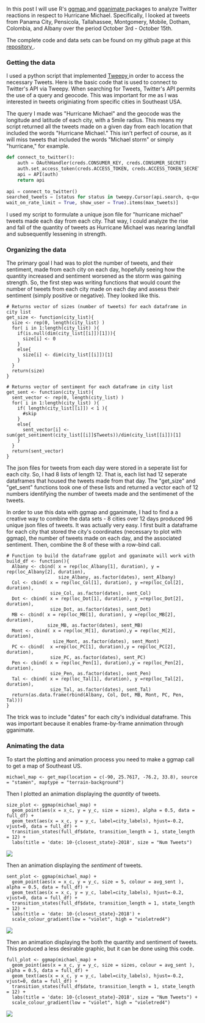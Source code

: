 In this post I will use R's <a href = "https://github.com/dkahle/ggmap" > ggmap </a> and <a href = "https://github.com/thomasp85/gganimate" > gganimate </a> packages to analyze Twitter reactions in respect to Hurricane Michael. Specifically, I looked at tweets from Panama City, Pensicola, Tallahassee, Montgomery, Mobile, Dotham, Colombia, and Albany over the period October 3rd - October 15th.

The complete code and data sets can be found on my github page at this <a href = "https://github.com/CooperLogerfo/HurricaneMichael_NLP" > repository </a>.

### Getting the data

I used a python script that implemented <a href = "http://www.tweepy.org/" > Tweepy </a> in order to access the necessary Tweets.
Here is the basic code that is used to connect to Twitter's API via Tweepy. When searching for Tweets, Twitter's API permits the use of a query and geocode. This was important for me as I was interested in tweets originiating from specific cities in Southeast USA.

The query I made was "Hurricane Michael" and the geocode was the longitude and latitude of each city, with a 5mile radius. This means my script returned all the tweets made on a given day from each location that included the words "Hurricane Michael." This isn't perfect of course, as it will miss tweets that included the words "Michael storm" or simply "hurricane," for example. 

```python
def connect_to_twitter():
    auth = OAuthHandler(creds.CONSUMER_KEY, creds.CONSUMER_SECRET)
    auth.set_access_token(creds.ACCESS_TOKEN, creds.ACCESS_TOKEN_SECRET)
    api = API(auth)
    return api
    
api = connect_to_twitter()
searched_tweets = [status for status in tweepy.Cursor(api.search, q=query, geocode = geo, 
wait_on_rate_limit = True, show_user = True).items(max_tweets)]
```

I used my script to formulate a unique json file for "hurricane michael" tweets made each day from each city. That way, I could analyze the rise and fall of the quantity of tweets as Hurricane Michael was nearing landfall and subsequently lessening in strength. 

### Organizing the data
The primary goal I had was to plot the number of tweets, and their sentiment, made from each city on each day, hopefully seeing how the quantity increased and sentiment worsened as the storm was gaining strength. So, the first step was writing functions that would count the number of tweets from each city made on each day and assess their sentiment (simply positive or negative). They looked like this.

```{r}
# Returns vector of sizes (number of tweets) for each dataframe in city list
get_size <- function(city_list){
  size <- rep(0, length(city_list) )
  for( i in 1:length(city_list) ){
    if(is.null(dim(city_list[[i]])[1])){
      size[i] <- 0
    }
    else{
      size[i] <- dim(city_list[[i]])[1]
    }
  }
  return(size)
}

# Returns vector of sentiment for each dataframe in city list
get_sent <- function(city_list){
  sent_vector <- rep(0, length(city_list) )
  for( i in 1:length(city_list) ){
    if( length(city_list[[i]]) < 1 ){
      #skip
    }
    else{
      sent_vector[i] <- sum(get_sentiment(city_list[[i]]$Tweets))/dim(city_list[[i]])[1]
    }
  }
  return(sent_vector)
}
```
The json files for tweets from each day were stored in a seperate list for each city. So, I had 8 lists of length 12. That is, each list had 12 seperate dataframes that housed the tweets made from that day. The "get_size" and "get_sent" functions took one of these lists and returned a vector each of 12 numbers identifying the number of tweets made and the sentimenet of the tweets. 

In order to use this data with ggmap and gganimate, I had to find a a creative way to combine the data sets - 8 cities over 12 days produced 96 unique json files of tweets. It was actually very easy. I first built a dataframe for each city that stored the city's coordinates (necessary to plot with ggmap), the number of tweets made on each day, and the associated sentiment. 
Then, combine the 8 of these with a row-bind call. 

```{R}
# Function to build the dataframe ggplot and gganimate will work with
build_df <- function(){
  Albany <- cbind( x = rep(loc_Albany[1], duration), y = rep(loc_Albany[2], duration),
                   size_Albany, as.factor(dates), sent_Albany)
  Col <- cbind( x = rep(loc_Col[1], duration), y =rep(loc_Col[2], duration), 
                size_Col, as.factor(dates), sent_Col)
  Dot <- cbind( x = rep(loc_Dot[1], duration), y =rep(loc_Dot[2], duration),
                size_Dot, as.factor(dates), sent_Dot)
  MB <- cbind( x = rep(loc_MB[1], duration), y =rep(loc_MB[2], duration), 
               size_MB, as.factor(dates), sent_MB)
  Mont <- cbind( x = rep(loc_M[1], duration),y = rep(loc_M[2], duration), 
                 size_Mont, as.factor(dates), sent_Mont)
  PC <- cbind(  x =rep(loc_PC[1], duration),y = rep(loc_PC[2], duration), 
                size_PC, as.factor(dates), sent_PC)
  Pen <- cbind( x = rep(loc_Pen[1], duration),y = rep(loc_Pen[2], duration), 
                size_Pen, as.factor(dates), sent_Pen)
  Tal <- cbind( x = rep(loc_Tal[1], duration), y =rep(loc_Tal[2], duration), 
                size_Tal, as.factor(dates), sent_Tal)
  return(as.data.frame(rbind(Albany, Col, Dot, MB, Mont, PC, Pen, Tal)))
}
```
The trick was to include "dates" for each city's individual dataframe. This was important because it enables frame-by-frame annimation through gganimate.

### Animating the data

To start the plotting and animation process you need to make a ggmap call to get a map of Southeast US. 
```{r}
michael_map <- get_map(location = c(-90, 25.7617, -76.2, 33.8), source = "stamen", maptype = "terrain-background")
```
Then I plotted an animation displaying the *quantity* of tweets.

```{r}
size_plot <- ggmap(michael_map) + 
  geom_point(aes(x = x_c, y = y_c, size = sizes), alpha = 0.5, data = full_df) +
  geom_text(aes(x = x_c, y = y_c, label=city_labels), hjust=-0.2, vjust=0, data = full_df) +
  transition_states(full_df$date, transition_length = 1, state_length = 12) +
  labs(title = 'date: 10-{closest_state}-2018', size = "Num Tweets")
```

![](https://i.imgur.com/4VGqnmZ.gif)

Then an animation displaying the *sentiment* of tweets.
```{r}
sent_plot <- ggmap(michael_map) + 
  geom_point(aes(x = x_c, y = y_c, size = 5, colour = avg_sent ), alpha = 0.5, data = full_df) +
  geom_text(aes(x = x_c, y = y_c, label=city_labels), hjust=-0.2, vjust=0, data = full_df) +
  transition_states(full_df$date, transition_length = 1, state_length = 12) +
  labs(title = 'date: 10-{closest_state}-2018') +
  scale_colour_gradient(low = "violet", high = "violetred4")
```
![](https://i.imgur.com/mCc7CP9.gif)

Then an animation displaying the both the quantity and sentiment of tweets. This produced a less desirable graphic, but it can be done using this code. 

```{r}
full_plot <- ggmap(michael_map) + 
  geom_point(aes(x = x_c, y = y_c, size = sizes, colour = avg_sent ), alpha = 0.5, data = full_df) +
  geom_text(aes(x = x_c, y = y_c, label=city_labels), hjust=-0.2, vjust=0, data = full_df) +
  transition_states(full_df$date, transition_length = 1, state_length = 12) +
  labs(title = 'date: 10-{closest_state}-2018', size = "Num Tweets") +
  scale_colour_gradient(low = "violet", high = "violetred4")
```
![](https://i.imgur.com/aCK1wDJ.gif)


